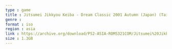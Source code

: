 ```yaml
---
type : game
title : Jitsumei Jikkyou Keiba - Dream Classic 2001 Autumn (Japan) (Taikenban)
genre : 
format : iso
region : asia
link : https://archive.org/download/PS2-ASIA-ROMS321COM/Jitsumei%20Jikkyou%20Keiba%20-%20Dream%20Classic%202001%20Autumn%20%28Japan%29%20%28Taikenban%29.7z
size : 1.3GB
---
```

